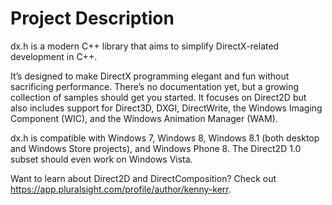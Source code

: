 # Project Description
dx.h is a modern C++ library that aims to simplify DirectX-related development in C++.

It’s designed to make DirectX programming elegant and fun without sacrificing performance. There’s no documentation yet, but a growing collection of samples should get you started. It focuses on Direct2D but also includes support for Direct3D, DXGI, DirectWrite, the Windows Imaging Component (WIC), and the Windows Animation Manager (WAM).

dx.h is compatible with Windows 7, Windows 8, Windows 8.1 (both desktop and Windows Store projects), and Windows Phone 8. The Direct2D 1.0 subset should even work on Windows Vista.

Want to learn about Direct2D and DirectComposition? Check out https://app.pluralsight.com/profile/author/kenny-kerr. 
